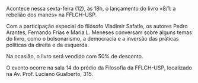 Acontece nessa sexta-feira (12), às 18h, o lançamento do livro «8/1: a rebelião dos manés» na FFLCH-USP.

Com a participação especial do filósofo Vladimir Safatle, os autores Pedro Arantes, Fernando Frias e Maria L. Meneses conversam sobre alguns temas do livro, como o bolsonarismo, a democracia e a inversão das práticas políticas da direita e da esquerda.

Na ocasião, o livro será vendido com 50% de desconto.

O evento ocorre na sala 14 do prédio da Filosofia da FFLCH-USP, localizado na Av. Prof. Luciano Gualberto, 315.